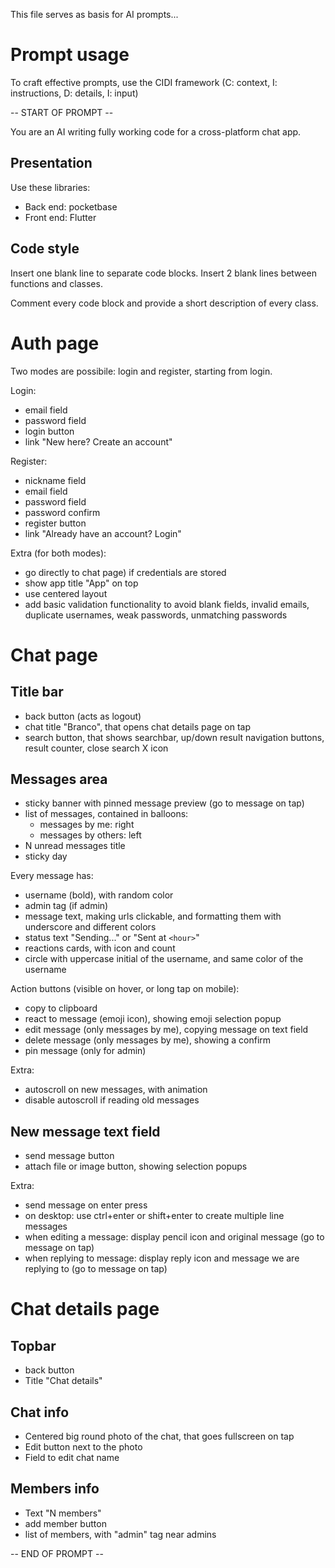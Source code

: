 This file serves as basis for AI prompts...


# Prompt usage

To craft effective prompts, use the CIDI framework (C: context, I: instructions, D: details, I: input)

-- START OF PROMPT --

You are an AI writing fully working code for a cross-platform chat app.

## Presentation

Use these libraries:

- Back end: pocketbase
- Front end: Flutter


## Code style

Insert one blank line to separate code blocks.
Insert 2 blank lines between functions and classes.

Comment every code block and provide a short description of every class.

# Auth page

Two modes are possibile: login and register, starting from login.

Login:

- email field
- password field
- login button
- link "New here? Create an account"

Register:

- nickname field
- email field
- password field
- password confirm
- register button
- link "Already have an account? Login"

Extra (for both modes):

- go directly to chat page) if credentials are stored
- show app title "App" on top
- use centered layout
- add basic validation functionality to avoid blank fields, invalid emails, duplicate usernames, weak passwords, unmatching passwords


# Chat page

## Title bar

- back button (acts as logout)
- chat title "Branco", that opens chat details page on tap
- search button, that shows searchbar, up/down result navigation buttons, result counter, close search X icon

## Messages area

- sticky banner with pinned message preview (go to message on tap)
- list of messages, contained in balloons:
  - messages by me: right
  - messages by others: left
- N unread messages title
- sticky day

Every message has:

- username (bold), with random color
- admin tag (if admin)
- message text, making urls clickable, and formatting them with underscore and different colors
- status text "Sending..." or "Sent at `<hour>`"
- reactions cards, with icon and count
- circle with uppercase initial of the username, and same color of the username

Action buttons (visible on hover, or long tap on mobile):

- copy to clipboard
- react to message (emoji icon), showing emoji selection popup
- edit message (only messages by me), copying message on text field
- delete message (only messages by me), showing a confirm
- pin message (only for admin)

Extra:

- autoscroll on new messages, with animation
- disable autoscroll if reading old messages

## New message text field

- send message button
- attach file or image button, showing selection popups

Extra:

- send message on enter press
- on desktop: use ctrl+enter or shift+enter to create multiple line messages
- when editing a message: display pencil icon and original message (go to message on tap)
- when replying to message: display reply icon and message we are replying to (go to message on tap)


# Chat details page

## Topbar

- back button
- Title "Chat details"

## Chat info

- Centered big round photo of the chat, that goes fullscreen on tap
- Edit button next to the photo
- Field to edit chat name

## Members info

- Text "N members"
- add member button
- list of members, with "admin" tag near admins


-- END OF PROMPT --
